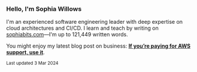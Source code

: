 ### Hello, I'm Sophia Willows

I'm an experienced software engineering leader with deep expertise on cloud architectures and CI/CD. I learn and teach by writing on [sophiabits.com](https://sophiabits.com/blog)—I'm up to 121,449 written words.

You might enjoy my latest blog post on business: **[If you’re paying for AWS support, use it](https://sophiabits.com/blog/use-aws-support)**.

<sub>Last updated 3 Mar 2024</sub>
